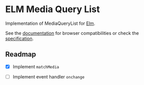 # ELM Media Query List

Implementation of MediaQueryList for [Elm](http://elm-lang.org).

See the [documentation](https://developer.mozilla.org/en-US/docs/Web/API/MediaQueryList) for browser compatibilities or check the [specification](https://drafts.csswg.org/cssom-view/#the-mediaquerylist-interface).

## Readmap
- [x] Implement `matchMedia`
- [ ] Implement event handler `onchange`

